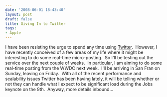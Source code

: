 ```yaml
---
date: '2008-06-01 18:43:40'
layout: post
draft: false
title: Giving In to Twitter
tags:
- Apple
---
```


I have been resisting the urge to spend any time using [Twitter](http://www.twitter.com).  However, I have recently conceived of a few areas of my life where it might be interesting to do some real-time micro-posting.  So I'll be testing out the service over the next couple of weeks.  In particular, I am aiming to do some real-time posting from the WWDC next week.  I'll be arriving in San Fran on Sunday, leaving on Friday.  With all of the recent performance and scalability issues Twitter has been having lately, it will be telling whether or not they can handle what I expect to be significant load during the Jobs keynote on the 9th.  Anyway, more details inbound...
